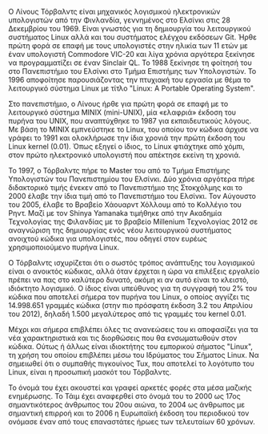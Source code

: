 Ο Λίνους Τόρβαλντς είναι μηχανικός λογισμικού ηλεκτρονικών υπολογιστών από την Φινλανδία, γεννημένος στο Ελσίνκι στις 28 Δεκεμβρίου του 1969. Είναι γνωστός για τη δημιουργία του λειτουργικού συστήματος Linux αλλά και του συστήματος ελέγχου εκδόσεων Git. Ήρθε πρώτη φορά σε επαφή με τους υπολογιστές στην ηλικία των 11 ετών με έναν υπολογιστή Commodore VIC-20 και λίγα χρόνια αργότερα ξεκίνησε να προγραμματίζει σε έναν Sinclair QL. To 1988 ξεκίνησε τη φοίτησή του στο Πανεπιστήμιο του Ελσίνκι στο Τμήμα Επιστήμης των Υπολογιστών. Το 1996 αποφοίτησε παρουσιάζοντας την πτυχιακή του εργασία με θέμα το λειτουργικό σύστημα Linux με τίτλο "Linux: A Portable Operating System".  
	
  Στο πανεπιστήμιο, ο Λίνους ήρθε για πρώτη φορά σε επαφή με το λειτουργικό σύστημα MINIX (mini-UNIX), μία «ελαφριά» έκδοση του πυρήνα του UNIX, που αναπτύχθηκε το 1987 για εκπαιδευτικούς λόγους. Με βάση το MINIX εμπνεύστηκε το Linux, του οποίου τον κώδικα άρχισε να γράφει το 1991 και ολοκλήρωσε την ίδια χρονιά την πρώτη έκδοση του Linux kernel (0.01). Όπως εξηγεί ο ίδιος, το Linux φτιάχτηκε από χόμπι, στον πρώτο ηλεκτρονικό υπολογιστή που απέκτησε εκείνη τη χρονιά.
	
  Το 1997, ο Τόρβαλντς πήρε το Master του από το Τμήμα Επιστήμης Υπολογιστών του Πανεπιστημίου του Ελσίνκι. Δύο χρόνια αργότερα πήρε διδακτορικό τιμής ένεκεν από το Πανεπιστήμιο της Στοκχόλμης και το 2000 έλαβε την ίδια τιμή από το Πανεπιστήμιο του Ελσίνκι. Τον Αύγουστο του 2005, έλαβε το Βραβείο Χάουαρντ Χόλλουμ από το Κολλέγιο του Ρηντ. Μαζί με τον Shinya Yamanaka τιμήθηκε από την Ακαδημία Τεχνολογίας της Φιλανδίας με το βραβείο Millenium Τεχνολογίας 2012 σε αναγνώριση της δημιουργίας ενός νέου λειτουργικού συστήματος ανοιχτού κώδικα για υπολογιστές, που οδηγεί στον ευρέως χρησιμοποιούμενο πυρήνα Linux.
	
  Ο Τόρβαλντς ισχυρίζεται ότι ο σωστός τρόπος ανάπτυξης του λογισμικού είναι ο ανοικτός κώδικας, αλλά όταν έρχεται η ώρα να επιλέξεις εργαλείο πρέπει να πας στο καλύτερο δυνατό, ακόμη κι αν αυτό είναι το κλειστό, ιδιόκτητο λογισμικό. Ο ίδιος είναι υπεύθυνος για τη συγγραφή του 2% του κώδικα που αποτελεί σήμερα τον πυρήνα του Linux, ο οποίος αγγίζει τις 14.998.651 γραμμές κώδικα (στην πιο πρόσφατη έκδοση 3.2 του Απριλίου του 2012), δηλαδή 1.500 μεγαλύτερος από τις γραμμές του kernel 0.01. 
	
  Μέχρι και σήμερα επιβλέπει όλες τις ανανεώσεις του κι αποφασίζει για τα νέα χαρακτηριστικά και τις διορθώσεις που θα ενσωματωθούν στον κώδικα. Ούτως ή άλλως είναι ιδιοκτήτης του εμπορικού σήματος "Linux", τη χρήση του οποίου επιβλέπει μέσω του Ιδρύματος του Σήματος Linux. Να σημειωθεί ότι ο συμπαθής πιγκουίνος Tux, που αποτελεί το λογότυπο του Linux, είναι η προσωπική μασκότ του Τόρβαλντς.
	
  Το όνομά του έχει ακουστεί και γραφεί αρκετές φορές στα μέσα μαζικής ενημέρωσης. Το Τάιμ έχει αναφερθεί στο όνομά του το 2000 ως 17ος σημαντικότερος άνθρωπος του 20ου αιώνα, το 2004 ως άνθρωπος με σημαντική επιρροή και το 2006 η Ευρωπαϊκή έκδοση του περιοδικού τον ονόμασε έναν από τους επαναστάτες ήρωες των τελευταίων 60 χρόνων. 

